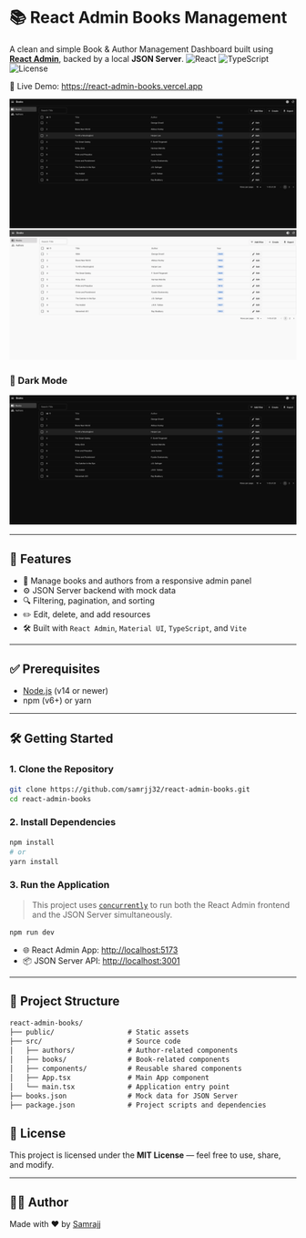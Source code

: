 # 📚 React Admin Books Management

A clean and simple Book & Author Management Dashboard built using **[React Admin](https://marmelab.com/react-admin/)**, backed by a local **JSON Server**.
![React](https://img.shields.io/badge/React-18-blue?logo=react)
![TypeScript](https://img.shields.io/badge/TypeScript-4.x-blue?logo=typescript)
![License](https://img.shields.io/badge/license-MIT-green)

🔗 Live Demo: https://react-admin-books.vercel.app

![Dark Mode](./public/assets/dark.png)
![Light Mode](./public/assets/light.png)

<h3>🌚 Dark Mode</h3>

<img src="./public/assets/dark.png" alt="Dark Mode" width="700"/>


---

## 🚀 Features

- 📖 Manage books and authors from a responsive admin panel
- ⚙️ JSON Server backend with mock data
- 🔍 Filtering, pagination, and sorting
- ✏️ Edit, delete, and add resources
- 🛠️ Built with `React Admin`, `Material UI`, `TypeScript`, and `Vite`

---

## ✅ Prerequisites

- [Node.js](https://nodejs.org/) (v14 or newer)
- npm (v6+) or yarn

---

## 🛠️ Getting Started

### 1. Clone the Repository

```bash
git clone https://github.com/samrjj32/react-admin-books.git
cd react-admin-books
```

### 2. Install Dependencies

```bash
npm install
# or
yarn install
```

### 3. Run the Application

> This project uses [`concurrently`](https://www.npmjs.com/package/concurrently) to run both the React Admin frontend and the JSON Server simultaneously.

```bash
npm run dev
```

- 🌐 React Admin App: [http://localhost:5173](http://localhost:5173)
- 📦 JSON Server API: [http://localhost:3001](http://localhost:3001)

---

## 📁 Project Structure

```
react-admin-books/
├── public/                  # Static assets
├── src/                     # Source code
│   ├── authors/             # Author-related components
│   ├── books/               # Book-related components
│   ├── components/          # Reusable shared components
│   ├── App.tsx              # Main App component
│   └── main.tsx             # Application entry point
├── books.json               # Mock data for JSON Server
├── package.json             # Project scripts and dependencies
```

## 📝 License

This project is licensed under the **MIT License** — feel free to use, share, and modify.

---

## 👨‍💻 Author

Made with ❤️ by [Samrajj](https://github.com/samrjj32)
